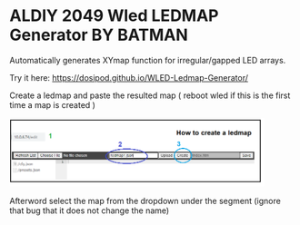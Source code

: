 # ALDIY 2049 Wled LEDMAP Generator BY BATMAN
Automatically generates XYmap function for irregular/gapped LED arrays.

Try it here:
<a href="https://dosipod.github.io/WLED-Ledmap-Generator/"> https://dosipod.github.io/WLED-Ledmap-Generator/</a>

Create a ledmap and paste the resulted map ( reboot wled if this is the first time a map is created )


<img width="448" alt="image" src="/assets/images/content/How_to_create_LEDMAPS_01.png">

Afterword select the map from the dropdown under the segment (ignore that bug that it does not change the name) 
